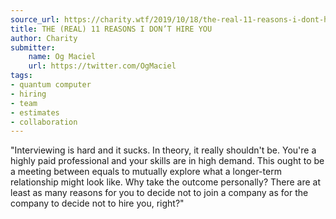 ```yaml
---
source_url: https://charity.wtf/2019/10/18/the-real-11-reasons-i-dont-hire-you/
title: THE (REAL) 11 REASONS I DON’T HIRE YOU
author: Charity
submitter:
    name: Og Maciel
    url: https://twitter.com/OgMaciel
tags:
- quantum computer
- hiring
- team
- estimates
- collaboration
---
```


"Interviewing is hard and it sucks. In theory, it really shouldn't be. You're a highly paid professional and your skills are in high demand. This ought to be a meeting between equals to mutually explore what a longer-term relationship might look like. Why take the outcome personally? There are at least as many reasons for you to decide not to join a company as for the company to decide not to hire you, right?" 
